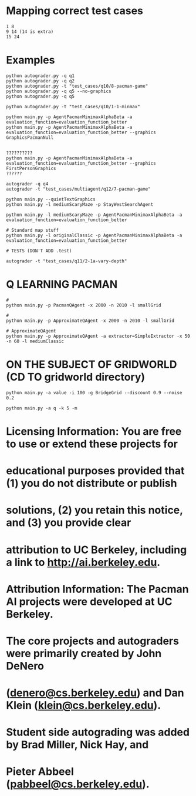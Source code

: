 
# Mapping correct test cases
    1 8
    9 14 (14 is extra)
    15 24


# Examples
        
    python autograder.py -q q1
    python autograder.py -q q2
    python autograder.py -t "test_cases/q10/8-pacman-game"
    python autograder.py -q q5 --no-graphics
    python autograder.py -q q5

    python autograder.py -t "test_cases/q10/1-1-minmax"

    python main.py -p AgentPacmanMinimaxAlphaBeta -a evaluation_function=evaluation_function_better
    python main.py -p AgentPacmanMinimaxAlphaBeta -a evaluation_function=evaluation_function_better --graphics GraphicsPacmanNull
    
    
    ??????????
    python main.py -p AgentPacmanMinimaxAlphaBeta -a evaluation_function=evaluation_function_better --graphics FirstPersonGraphics
    ??????

    autograder -q q4
    autograder -t "test_cases/multiagent/q12/7-pacman-game"

    python main.py --quietTextGraphics
    python main.py -l mediumScaryMaze -p StayWestSearchAgent
    
    python main.py -l mediumScaryMaze -p AgentPacmanMinimaxAlphaBeta -a evaluation_function=evaluation_function_better

    # Standard map stuff
    python main.py -l originalClassic -p AgentPacmanMinimaxAlphaBeta -a evaluation_function=evaluation_function_better
    
    # TESTS (DON'T ADD .test)

    autograder -t "test_cases/q11/2-1a-vary-depth"
    
# Q LEARNING PACMAN
    
    # 
    python main.py -p PacmanQAgent -x 2000 -n 2010 -l smallGrid 

    # 
    python main.py -p ApproximateQAgent -x 2000 -n 2010 -l smallGrid 

    # ApproximateQAgent
    python main.py -p ApproximateQAgent -a extractor=SimpleExtractor -x 50 -n 60 -l mediumClassic 


# ON THE SUBJECT OF GRIDWORLD (CD TO gridworld directory)

    python main.py -a value -i 100 -g BridgeGrid --discount 0.9 --noise 0.2

    python main.py -a q -k 5 -m
    













# Licensing Information:  You are free to use or extend these projects for
# educational purposes provided that (1) you do not distribute or publish
# solutions, (2) you retain this notice, and (3) you provide clear
# attribution to UC Berkeley, including a link to http://ai.berkeley.edu.
# 
# Attribution Information: The Pacman AI projects were developed at UC Berkeley.
# The core projects and autograders were primarily created by John DeNero
# (denero@cs.berkeley.edu) and Dan Klein (klein@cs.berkeley.edu).
# Student side autograding was added by Brad Miller, Nick Hay, and
# Pieter Abbeel (pabbeel@cs.berkeley.edu).

